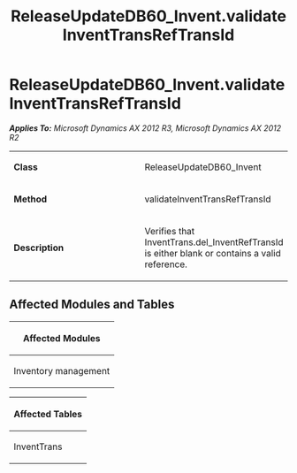 ﻿---
title: ReleaseUpdateDB60_Invent.validateInventTransRefTransId
TOCTitle: ReleaseUpdateDB60_Invent.validateInventTransRefTransId
ms:assetid: 38b32bd5-5b08-af7d-db4a-8d66c668a0e2
ms:mtpsurl: https://msdn.microsoft.com/en-us/library/JJ685212(v=AX.60)
ms:contentKeyID: 49707664
ms.date: 05/18/2015
mtps_version: v=AX.60
---

# ReleaseUpdateDB60\_Invent.validateInventTransRefTransId 


_**Applies To:** Microsoft Dynamics AX 2012 R3, Microsoft Dynamics AX 2012 R2_

<table>
<colgroup>
<col style="width: 50%" />
<col style="width: 50%" />
</colgroup>
<tbody>
<tr class="odd">
<td><p><strong>Class</strong></p></td>
<td><p>ReleaseUpdateDB60_Invent</p></td>
</tr>
<tr class="even">
<td><p><strong>Method</strong></p></td>
<td><p>validateInventTransRefTransId</p></td>
</tr>
<tr class="odd">
<td><p><strong>Description</strong></p></td>
<td><p>Verifies that InventTrans.del_InventRefTransId is either blank or contains a valid reference.</p></td>
</tr>
</tbody>
</table>


## Affected Modules and Tables

<table>
<colgroup>
<col style="width: 100%" />
</colgroup>
<thead>
<tr class="header">
<th><p>Affected Modules</p></th>
</tr>
</thead>
<tbody>
<tr class="odd">
<td><p>Inventory management</p></td>
</tr>
</tbody>
</table>


<table>
<colgroup>
<col style="width: 100%" />
</colgroup>
<thead>
<tr class="header">
<th><p>Affected Tables</p></th>
</tr>
</thead>
<tbody>
<tr class="odd">
<td><p>InventTrans</p></td>
</tr>
</tbody>
</table>

  



